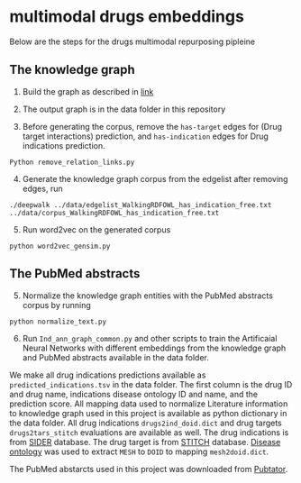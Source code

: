 # multimodal drugs embeddings


Below are the steps for the drugs multimodal repurposing pipleine


## The knowledge graph

1. Build the graph as described in  [link](https://academic.oup.com/bioinformatics/article/3760100/Neuro-symbolic-representation-learning-on)

2. The output graph is in the data folder in this repository

3. Before generating the corpus, remove the `has-target` edges for (Drug target interactions) prediction, and `has-indication` edges for Drug indications prediction.

~~~~
Python remove_relation_links.py
~~~~
4. Generate the knowledge graph corpus from the edgelist after removing edges, run

~~~~
./deepwalk ../data/edgelist_WalkingRDFOWL_has_indication_free.txt ../data/corpus_WalkingRDFOWL_has_indication_free.txt
~~~~

5. Run word2vec on the generated corpus
~~~~
python word2vec_gensim.py
~~~~

## The PubMed abstracts

5. Normalize the knowledge graph entities with the PubMed abstracts corpus by running
~~~~
python normalize_text.py
~~~~

6. Run `Ind_ann_graph_common.py` and other scripts to train the Artificaial Neural Networks with different embeddings from the knowledge graph and PubMed abstracts available in the data folder.

We make all drug indications predictions available as `predicted_indications.tsv` in the data folder. The first column is the drug ID and drug name, indications disease ontology ID and name, and the prediction score. All mapping data used to normalize Literature information to knowledge graph used in this project is available as python dictionary in the data folder. All drug indications `drugs2ind_doid.dict` and drug targets `drugs2tars_stitch` evaluations are available as well.
The drug indications is from [SIDER](http://sideeffects.embl.de/) database. The drug target is from [STITCH](http://stitch.embl.de/) database.
[Disease ontology](http://www.obofoundry.org/ontology/doid.html) was used to extract `MESH` to `DOID` to mapping `mesh2doid.dict`.

The PubMed abstarcts used in this project was downloaded from [Pubtator](ftp://ftp.ncbi.nlm.nih.gov/pub/lu/PubTator/).
